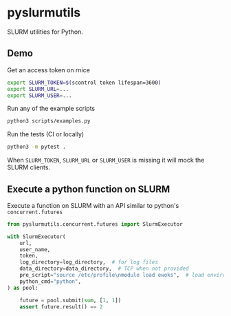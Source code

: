 # pyslurmutils

SLURM utilities for Python.

## Demo

Get an access token on rnice

```bash
export SLURM_TOKEN=$(scontrol token lifespan=3600)
export SLURM_URL=...
export SLURM_USER=...
```

Run any of the example scripts

```bash
python3 scripts/examples.py
```

Run the tests (CI or locally)

```bash
python3 -m pytest .
```

When `SLURM_TOKEN`, `SLURM_URL` or `SLURM_USER` is missing it will mock
the SLURM clients.

## Execute a python function on SLURM

Execute a function on SLURM with an API similar to python's `concurrent.futures`

```python
from pyslurmutils.concurrent.futures import SlurmExecutor

with SlurmExecutor(
    url,
    user_name,
    token,
    log_directory=log_directory,  # for log files
    data_directory=data_directory,  # TCP when not provided
    pre_script="source /etc/profile\nmodule load ewoks",  # load environment
    python_cmd="python",
) as pool:

    future = pool.submit(sum, [1, 1])
    assert future.result() == 2
```
